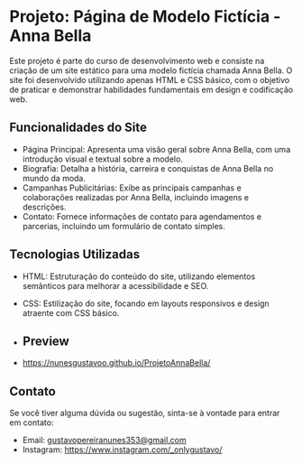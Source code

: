 # Projeto: Página de Modelo Fictícia - Anna Bella

Este projeto é parte do curso de desenvolvimento web e consiste na criação de um site estático para uma modelo fictícia chamada Anna Bella. O site foi desenvolvido utilizando apenas HTML e CSS básico, com o objetivo de praticar e demonstrar habilidades fundamentais em design e codificação web.

## Funcionalidades do Site

- Página Principal: Apresenta uma visão geral sobre Anna Bella, com uma introdução visual e textual sobre a modelo.
- Biografia: Detalha a história, carreira e conquistas de Anna Bella no mundo da moda.
- Campanhas Publicitárias: Exibe as principais campanhas e colaborações realizadas por Anna Bella, incluindo imagens e descrições.
- Contato: Fornece informações de contato para agendamentos e parcerias, incluindo um formulário de contato simples.

## Tecnologias Utilizadas

- HTML: Estruturação do conteúdo do site, utilizando elementos semânticos para melhorar a acessibilidade e SEO.
- CSS: Estilização do site, focando em layouts responsivos e design atraente com CSS básico.

- ## Preview

- https://nunesgustavoo.github.io/ProjetoAnnaBella/

## Contato

Se você tiver alguma dúvida ou sugestão, sinta-se à vontade para entrar em contato:

- Email: gustavopereiranunes353@gmail.com
- Instagram: https://www.instagram.com/_onlygustavo/
